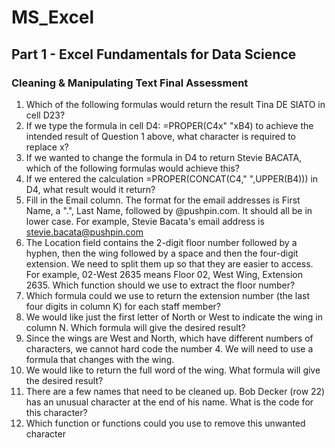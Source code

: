 # MS_Excel

## Part 1 - Excel Fundamentals for Data Science 

### Cleaning & Manipulating Text Final Assessment
1. Which of the following formulas would return the result Tina DE SIATO in cell D23?
2. If we type the formula in cell D4: =PROPER(C4x" "xB4) to achieve the intended result of Question 1 above, what character is required to replace x? 
3. If we wanted to change the formula in D4 to return Stevie BACATA, which of the following formulas would achieve this?
4. If we entered the calculation =PROPER(CONCAT(C4," ",UPPER(B4))) in D4, what result would it return?
5. Fill in the Email column. The format for the email addresses is First Name, a ".", Last Name, followed by @pushpin.com. It should all be in lower case. For example, Stevie Bacata's email address is stevie.bacata@pushpin.com
6. The Location field contains the 2-digit floor number followed by a hyphen, then the wing followed by a space and then the four-digit extension. We need to split them up so that they are easier to access. For example, 02-West 2635 means Floor 02, West Wing, Extension 2635. Which function should we use to extract the floor number?
7. Which formula could we use to return the extension number (the last four digits in column K) for each staff member?
8. We would like just the first letter of North or West to indicate the wing in column N. Which formula will give the desired result?
9. Since the wings are West and North, which have different numbers of characters, we cannot hard code the number 4. We will need to use a formula that changes with the wing.
10. We would like to return the full word of the wing. What formula will give the desired result?
11. There are a few names that need to be cleaned up. Bob Decker (row 22) has an unusual character at the end of his name. What is the code for this character?
12. Which function or functions could you use to remove this unwanted character
